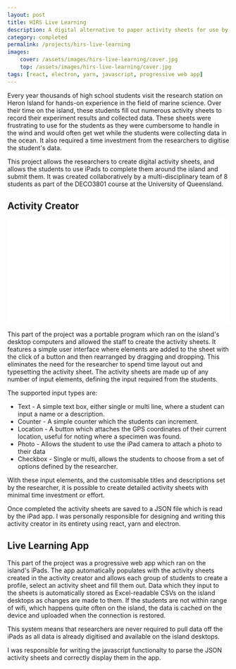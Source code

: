 ```yaml
---
layout: post
title: HIRS Live Learning
description: A digital alternative to paper activity sheets for use by school groups visiting UQ's Heron Island Research Station.
category: completed
permalink: /projects/hirs-live-learning
images:
    cover: /assets/images/hirs-live-learning/cover.jpg
    top: /assets/images/hirs-live-learning/cover.jpg
tags: [react, electron, yarn, javascript, progressive web app]
---
```


Every year thousands of high school students visit the research station on Heron Island for hands-on experience in the field of marine science. Over their time on the island, these students fill out numerous activity sheets to record their experiment results and collected data. These sheets were frustrating to use for the students as they were cumbersome to handle in the wind and would often get wet while the students were collecting data in the ocean. It also required a time investment from the researchers to digitise the student's data.

This project allows the researchers to create digital activity sheets, and allows the students to use iPads to complete them around the island and submit them. It was created collaboratively by a multi-disciplinary team of 8 students as part of the DECO3801 course at the University of Queensland. 

## Activity Creator

<div class="clickable-image"><a href="/assets/images/hirs-live-learning/activity-creator.png">
    <img src="/assets/images/blank.png" alt="HIRS Live Learning App - Activity Creator" data-echo="/assets/images/hirs-live-learning/activity-creator.png" />
</a></div>

This part of the project was a portable program which ran on the island's desktop computers and allowed the staff to create the activity sheets. It features a simple user interface where elements are added to the sheet with the click of a button and then rearranged by dragging and dropping. This eliminates the need for the researcher to spend time layout out and typesetting the activity sheet. The activity sheets are made up of any number of input elements, defining the input required from the students.

The supported input types are:
- Text - A simple text box, either single or multi line, where a student can input a name or a description.
- Counter - A simple counter which the students can increment.
- Location - A button which attaches the GPS coordinates of their current location, useful for noting where a specimen was found. 
- Photo - Allows the student to use the iPad camera to attach a photo to their data
- Checkbox - Single or multi, allows the students to choose from a set of options defined by the researcher.

With these input elements, and the customisable titles and descriptions set by the researcher, it is possible to create detailed activity sheets with minimal time investment or effort.

Once completed the activity sheets are saved to a JSON file which is read by the iPad app. I was personally responsible for designing and writing this activity creator in its entirety using react, yarn and electron.

## Live Learning App

This part of the project was a progressive web app which ran on the island's iPads. The app automatically populates with the activity sheets created in the activity creator and allows each group of students to create a profile, select an activity sheet and fill them out. Data which they input to the sheets is automatically stored as Excel-readable CSVs on the island desktops as changes are made to them. If the students are not within range of wifi, which happens quite often on the island, the data is cached on the device and uploaded when the connection is restored.

This system means that researchers are never required to pull data off the iPads as all data is already digitised and available on the island desktops.

I was responsible for writing the javascript functionalty to parse the JSON activity sheets and correctly display them in the app.